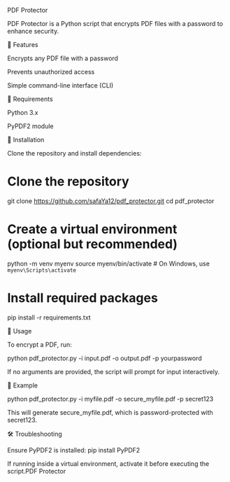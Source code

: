 PDF Protector

PDF Protector is a Python script that encrypts PDF files with a password to enhance security.

🚀 Features

Encrypts any PDF file with a password

Prevents unauthorized access

Simple command-line interface (CLI)

📌 Requirements

Python 3.x

PyPDF2 module

🔧 Installation

Clone the repository and install dependencies:

# Clone the repository
git clone https://github.com/safaYa12/pdf_protector.git
cd pdf_protector

# Create a virtual environment (optional but recommended)
python -m venv myenv
source myenv/bin/activate  # On Windows, use `myenv\Scripts\activate`

# Install required packages
pip install -r requirements.txt

🔑 Usage

To encrypt a PDF, run:

python pdf_protector.py -i input.pdf -o output.pdf -p yourpassword

If no arguments are provided, the script will prompt for input interactively.

📂 Example

python pdf_protector.py -i myfile.pdf -o secure_myfile.pdf -p secret123

This will generate secure_myfile.pdf, which is password-protected with secret123.

🛠 Troubleshooting

Ensure PyPDF2 is installed: pip install PyPDF2

If running inside a virtual environment, activate it before executing the script.PDF Protector
